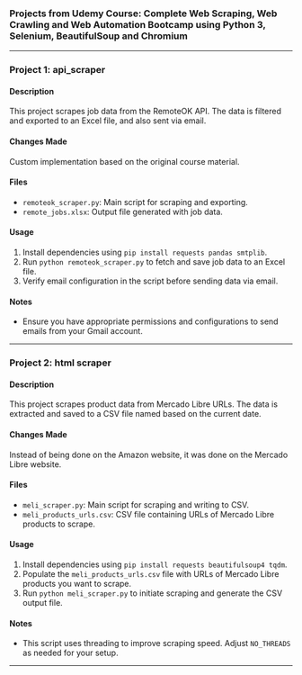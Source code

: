 ### Projects from Udemy Course: Complete Web Scraping, Web Crawling and Web Automation Bootcamp using Python 3, Selenium, BeautifulSoup and Chromium

---

### Project 1: api_scraper

#### Description
This project scrapes job data from the RemoteOK API. The data is filtered and exported to an Excel file, and also sent via email.

#### Changes Made
Custom implementation based on the original course material.

#### Files
- `remoteok_scraper.py`: Main script for scraping and exporting.
- `remote_jobs.xlsx`: Output file generated with job data.

#### Usage
1. Install dependencies using `pip install requests pandas smtplib`.
2. Run `python remoteok_scraper.py` to fetch and save job data to an Excel file.
3. Verify email configuration in the script before sending data via email.

#### Notes
- Ensure you have appropriate permissions and configurations to send emails from your Gmail account.

---

### Project 2: html scraper

#### Description
This project scrapes product data from Mercado Libre URLs. The data is extracted and saved to a CSV file named based on the current date.

#### Changes Made
Instead of being done on the Amazon website, it was done on the Mercado Libre website.

#### Files
- `meli_scraper.py`: Main script for scraping and writing to CSV.
- `meli_products_urls.csv`: CSV file containing URLs of Mercado Libre products to scrape.

#### Usage
1. Install dependencies using `pip install requests beautifulsoup4 tqdm`.
2. Populate the `meli_products_urls.csv` file with URLs of Mercado Libre products you want to scrape.
3. Run `python meli_scraper.py` to initiate scraping and generate the CSV output file.

#### Notes
- This script uses threading to improve scraping speed. Adjust `NO_THREADS` as needed for your setup.

---


